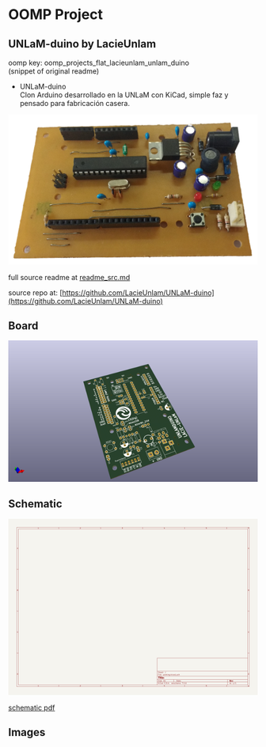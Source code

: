 # OOMP Project  
## UNLaM-duino  by LacieUnlam  
  
oomp key: oomp_projects_flat_lacieunlam_unlam_duino  
(snippet of original readme)  
  
- UNLaM-duino  
Clon Arduino desarrollado en la UNLaM con KiCad, simple faz y pensado para fabricación casera.  
  
  
![UnlamDuino]( https://raw.githubusercontent.com/LacieUnlam/UNLaM-duino/master/pcb/doc/unlamduino.png "Foto UnlamDuino")  
  
  
  
  full source readme at [readme_src.md](readme_src.md)  
  
source repo at: [https://github.com/LacieUnlam/UNLaM-duino](https://github.com/LacieUnlam/UNLaM-duino)  
## Board  
  
[![working_3d.png](working_3d_600.png)](working_3d.png)  
## Schematic  
  
[![working_schematic.png](working_schematic_600.png)](working_schematic.png)  
  
[schematic pdf](working_schematic.pdf)  
## Images  
